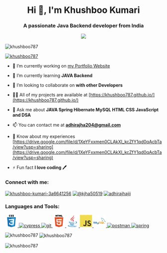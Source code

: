 <h1 align="center"    >Hi 👋, I'm Khushboo Kumari</h1>

<h3 align="center">A passionate Java Backend developer from India</h3>



  <p align="center"><img src="https://camo.githubusercontent.com/bfe24c7f7db9b843e8602869974fe2d022441bb5583749ae2f84a85983fa52d4/68747470733a2f2f6d656469612e74656e6f722e636f6d2f696d616765732f37646234656161336534373237326338653538656530313866633339306237642f74656e6f722e676966" /></p>


<p align="left"> <img src="https://komarev.com/ghpvc/?username=khushboo787&label=Profile%20views&color=0e75b6&style=flat" alt="khushboo787" /> </p>

<p align="left"> <a href="https://github.com/ryo-ma/github-profile-trophy"><img src="https://github-profile-trophy.vercel.app/?username=khushboo787" alt="khushboo787" /></a> </p>

- 🔭 I’m currently working on [my Portfolio Website](https://khushboo787.github.io/)

- 🌱 I’m currently learning **JAVA Backend**

- 👯 I’m looking to collaborate on **with other Developers**

- 👨‍💻 All of my projects are available at [https://khushboo787.github.io/](https://khushboo787.github.io/)

- 💬 Ask me about **JAVA Spring Hibernate MySQL HTML CSS JavaScript and DSA**

- 📫 You can contact me at **adhirajha204@gmail.com**

- 📄 Know about my experiences [https://drive.google.com/file/d/1XeYFxxmen0CLAkXI_kcZfY1qd0qAcbTa/view?usp=sharing](https://drive.google.com/file/d/1XeYFxxmen0CLAkXI_kcZfY1qd0qAcbTa/view?usp=sharing)

- ⚡ Fun fact **I love coding 🖊️**

<h3 align="left">Connect with me:</h3>
<p align="left">
<a href="https://linkedin.com/in/khushboo-kumari-3a6641256" target="blank"><img align="center" src="https://raw.githubusercontent.com/rahuldkjain/github-profile-readme-generator/master/src/images/icons/Social/linked-in-alt.svg" alt="khushboo-kumari-3a6641256" height="30" width="40" /></a>
<a href="https://www.hackerrank.com/@kjha50519" target="blank"><img align="center" src="https://raw.githubusercontent.com/rahuldkjain/github-profile-readme-generator/master/src/images/icons/Social/hackerrank.svg" alt="@kjha50519" height="30" width="40" /></a>
<a href="https://www.leetcode.com/adhirajhajii" target="blank"><img align="center" src="https://raw.githubusercontent.com/rahuldkjain/github-profile-readme-generator/master/src/images/icons/Social/leet-code.svg" alt="adhirajhajii" height="30" width="40" /></a>
</p>

<h3 align="left">Languages and Tools:</h3>
<p align="left"> <a href="https://www.w3schools.com/css/" target="_blank" rel="noreferrer"> <img src="https://raw.githubusercontent.com/devicons/devicon/master/icons/css3/css3-original-wordmark.svg" alt="css3" width="40" height="40"/> </a> <a href="https://www.cypress.io" target="_blank" rel="noreferrer"> <img src="https://raw.githubusercontent.com/simple-icons/simple-icons/6e46ec1fc23b60c8fd0d2f2ff46db82e16dbd75f/icons/cypress.svg" alt="cypress" width="40" height="40"/> </a> <a href="https://git-scm.com/" target="_blank" rel="noreferrer"> <img src="https://www.vectorlogo.zone/logos/git-scm/git-scm-icon.svg" alt="git" width="40" height="40"/> </a> <a href="https://www.w3.org/html/" target="_blank" rel="noreferrer"> <img src="https://raw.githubusercontent.com/devicons/devicon/master/icons/html5/html5-original-wordmark.svg" alt="html5" width="40" height="40"/> </a> <a href="https://www.java.com" target="_blank" rel="noreferrer"> <img src="https://raw.githubusercontent.com/devicons/devicon/master/icons/java/java-original.svg" alt="java" width="40" height="40"/> </a> <a href="https://developer.mozilla.org/en-US/docs/Web/JavaScript" target="_blank" rel="noreferrer"> <img src="https://raw.githubusercontent.com/devicons/devicon/master/icons/javascript/javascript-original.svg" alt="javascript" width="40" height="40"/> </a> <a href="https://www.mysql.com/" target="_blank" rel="noreferrer"> <img src="https://raw.githubusercontent.com/devicons/devicon/master/icons/mysql/mysql-original-wordmark.svg" alt="mysql" width="40" height="40"/> </a> <a href="https://postman.com" target="_blank" rel="noreferrer"> <img src="https://www.vectorlogo.zone/logos/getpostman/getpostman-icon.svg" alt="postman" width="40" height="40"/> </a> <a href="https://spring.io/" target="_blank" rel="noreferrer"> <img src="https://www.vectorlogo.zone/logos/springio/springio-icon.svg" alt="spring" width="40" height="40"/> </a> </p>

<p><img align="left" src="https://github-readme-stats.vercel.app/api/top-langs?username=khushboo787&show_icons=true&locale=en&layout=compact" alt="khushboo787" /></p>

<p>&nbsp;<img align="center" src="https://github-readme-stats.vercel.app/api?username=khushboo787&show_icons=true&locale=en" alt="khushboo787" /></p>

<p><img align="center" src="https://github-readme-streak-stats.herokuapp.com/?user=khushboo787&" alt="khushboo787" /></p>
